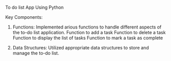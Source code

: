 To do list App 
Using Python

Key Components: 
1. Functions: Implemented arious functions to handle different aspects of the 
to-do list application.
  Function to add a task 
  Function to delete a task 
  Function to display the list of tasks 
  Function to mark a task as complete

2. Data Structures: Utilized appropriate data structures to store and manage the to-do list.

   
